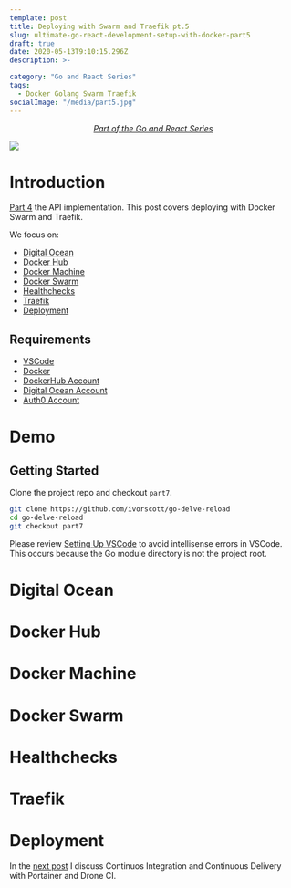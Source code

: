 ```yaml
---
template: post
title: Deploying with Swarm and Traefik pt.5
slug: ultimate-go-react-development-setup-with-docker-part5
draft: true
date: 2020-05-13T9:10:15.296Z
description: >-

category: "Go and React Series"
tags:
  - Docker Golang Swarm Traefik
socialImage: "/media/part5.jpg"
---
```


<!-- PART OF A SERIES -->
<center>
<i>
  <a href ="/category/go-and-react-series/">Part of the Go and React Series</a>
</i>
</center>

![](/media/part5.jpg)

# Introduction

[Part 4](/ultimate-go-react-development-setup-with-docker-part4) the API implementation. This post covers deploying with Docker Swarm and Traefik.

We focus on:

- [Digital Ocean](#digital-ocean)
- [Docker Hub](#docker-hub)
- [Docker Machine](#docker-machine)
- [Docker Swarm](#swarm)
- [Healthchecks](#healthchecks)
- [Traefik](#traefik)
- [Deployment](#deployment)

## Requirements

- [VSCode](https://code.visualstudio.com/)
- [Docker](https://www.docker.com/products/docker-desktop)
- [DockerHub Account](https://hub.docker.com/)
- [Digital Ocean Account](https://m.do.co/c/12762445c6b3)
- [Auth0 Account](https://auth0.com/)

# Demo

## Getting Started

Clone the project repo and checkout `part7`.

```bash
git clone https://github.com/ivorscott/go-delve-reload
cd go-delve-reload
git checkout part7
```

Please review [Setting Up VSCode](/ultimate-go-react-development-setup-with-docker#setting-up-vscode) to avoid intellisense errors in VSCode. This occurs because the Go module directory is not the project root.

# Digital Ocean

# Docker Hub

# Docker Machine

# Docker Swarm

# Healthchecks

# Traefik

# Deployment

In the [next post](/ultimate-go-react-development-setup-with-docker-part8) I discuss Continuos Integration and Continuous Delivery with Portainer and Drone CI.
